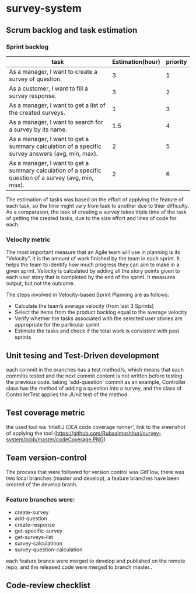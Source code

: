# survey-system

## Scrum backlog and task estimation

### Sprint backlog
| task                                                                                                  | Estimation(hour) | priority |
|-------------------------------------------------------------------------------------------------------|------------------|----------|
| As a manager, I want to create a survey of question.                                                  | 3                | 1        |
| As a customer, I want to fill a survey response.                                                      | 3                | 2        |
| As a manager, I want to get a list of the created surveys.                                            | 1                | 3        |
| As a manager, I want to search for a survey by its name.                                              | 1.5              | 4        |
| As a manager, I want to get a summary calculation of a specific survey answers (avg, min, max).       | 2                | 5        |
| As a manager, I want to get a summary calculation of a specific question of a survey (avg, min, max). | 2                | 6        |

The estimation of tasks was based on the effort of applying the feature of each task, 
so the time might vary from task to another due to thier difficulty. As a comparason, the task of creating a survey takes triple time of the task of getting the created tasks, due to the size effort and lines of code for each.

### Velocity metric
The most important measure that an Agile team will use in planning is its “Velocity”. It is the amount of work finished by the team in each sprint. It helps the team to identify how much progress they can aim to make in a given sprint. Velocity is calculated by adding all the story points given to each user story that is completed by the end of the sprint. It measures output, but not the outcome.

The steps involved in Velocity-based Sprint Planning are as follows:
* Calculate the team’s average velocity (from last 3 Sprints)
* Select the items from the product backlog equal to the average velocity
* Verify whether the tasks associated with the selected user stories are appropriate for the particular sprint
* Estimate the tasks and check if the total work is consistent with past sprints

## Unit tesing and Test-Driven development
each commit in the branches has a test method/s, which means that each commitis tested and the next commit content is not written before testing the previous code.
taking 'add-question' commit as an example, Controller class has the method of adding a question into a survey, and the class of ControllerTest applies the JUnit test of the method.

## Test coverage metric
the used tool wa 'IntelliJ IDEA code coverage runner', link to the sreenshot of applying the tool (https://github.com/Rubaalmashhuri/survey-system/blob/master/codeCoverage.PNG)

## Team version-control
The process that were followed for version control was GitFlow, there was two local branches (master and develop),
a feature branches have been created of the develop branh.

### Feature branches were:
* create-survey
* add-question
* create-response
* get-specific-survey
* get-surveys-list
* survey-calculatinon
* survey-question-calculation

each feature brance were merged to develop and published on the remote repo, and the released code were merged to branch master..

## Code-review checklist
